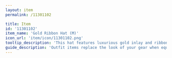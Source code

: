 ```yaml
---
layout: item
permalink: /11301102

title: Item
id: '11301102'
item_name: 'Gold Ribbon Hat (M)'
icon_url: 'item/icon/11301102.png'
tooltip_description: 'This hat features luxurious gold inlay and ribbons.'
guide_description: 'Outfit items replace the look of your gear when equipped.'
---
```


